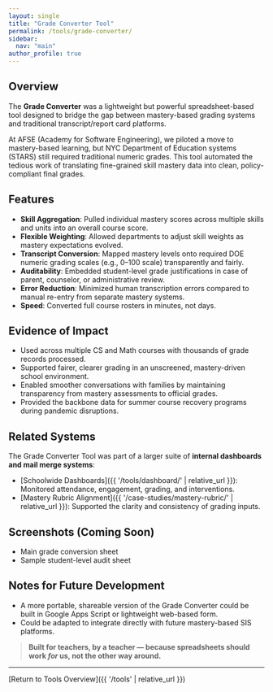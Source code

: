 ```yaml
---
layout: single
title: "Grade Converter Tool"
permalink: /tools/grade-converter/
sidebar:
  nav: "main"
author_profile: true
---
```


## Overview

The **Grade Converter** was a lightweight but powerful spreadsheet-based tool designed to bridge the gap between mastery-based grading systems and traditional transcript/report card platforms. 

At AFSE (Academy for Software Engineering), we piloted a move to mastery-based learning, but NYC Department of Education systems (STARS) still required traditional numeric grades. This tool automated the tedious work of translating fine-grained skill mastery data into clean, policy-compliant final grades.

## Features

- **Skill Aggregation**: Pulled individual mastery scores across multiple skills and units into an overall course score.
- **Flexible Weighting**: Allowed departments to adjust skill weights as mastery expectations evolved.
- **Transcript Conversion**: Mapped mastery levels onto required DOE numeric grading scales (e.g., 0–100 scale) transparently and fairly.
- **Auditability**: Embedded student-level grade justifications in case of parent, counselor, or administrative review.
- **Error Reduction**: Minimized human transcription errors compared to manual re-entry from separate mastery systems.
- **Speed**: Converted full course rosters in minutes, not days.

## Evidence of Impact

- Used across multiple CS and Math courses with thousands of grade records processed.
- Supported fairer, clearer grading in an unscreened, mastery-driven school environment.
- Enabled smoother conversations with families by maintaining transparency from mastery assessments to official grades.
- Provided the backbone data for summer course recovery programs during pandemic disruptions.

## Related Systems

The Grade Converter Tool was part of a larger suite of **internal dashboards and mail merge systems**:

- [Schoolwide Dashboards]({{ '/tools/dashboard/' | relative_url }}): Monitored attendance, engagement, grading, and interventions.
- [Mastery Rubric Alignment]({{ '/case-studies/mastery-rubric/' | relative_url }}): Supported the clarity and consistency of grading inputs.

## Screenshots (Coming Soon)
- Main grade conversion sheet
- Sample student-level audit sheet

## Notes for Future Development

- A more portable, shareable version of the Grade Converter could be built in Google Apps Script or lightweight web-based form.
- Could be adapted to integrate directly with future mastery-based SIS platforms.

> **Built for teachers, by a teacher — because spreadsheets should work *for* us, not the other way around.**

---

[Return to Tools Overview]({{ '/tools' | relative_url }})
